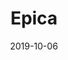 ---
layout: post
title: Epica
date: 2019-10-06
categories: concert
location: Elysée Montmartre
image: epica2019.jpg
playlist: 111577883/playlist/6QAnDVENhoxdfmCIwJOPeh/dark
---